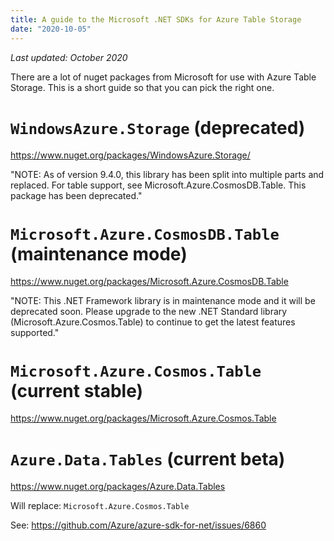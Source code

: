 ```yaml
---
title: A guide to the Microsoft .NET SDKs for Azure Table Storage
date: "2020-10-05"
---
```


_Last updated: October 2020_

There are a lot of nuget packages from Microsoft for use with Azure Table Storage. This is a short guide so that you can pick the right one.

# `WindowsAzure.Storage` (deprecated)

https://www.nuget.org/packages/WindowsAzure.Storage/

"NOTE: As of version 9.4.0, this library has been split into multiple parts and replaced. For table support, see Microsoft.Azure.CosmosDB.Table. This package has been deprecated."

# `Microsoft.Azure.CosmosDB.Table` (maintenance mode)

https://www.nuget.org/packages/Microsoft.Azure.CosmosDB.Table

"NOTE: This .NET Framework library is in maintenance mode and it will be deprecated soon. Please upgrade to the new .NET Standard library (Microsoft.Azure.Cosmos.Table) to continue to get the latest features supported."

# `Microsoft.Azure.Cosmos.Table` (current stable)

https://www.nuget.org/packages/Microsoft.Azure.Cosmos.Table

# `Azure.Data.Tables` (current beta)

https://www.nuget.org/packages/Azure.Data.Tables

Will replace: `Microsoft.Azure.Cosmos.Table`

See: https://github.com/Azure/azure-sdk-for-net/issues/6860
